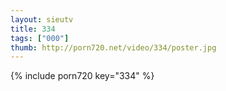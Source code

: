 ```yaml
--- 
layout: sieutv
title: 334
tags: ["000"]
thumb: http://porn720.net/video/334/poster.jpg
---
```

{% include porn720 key="334" %} 
